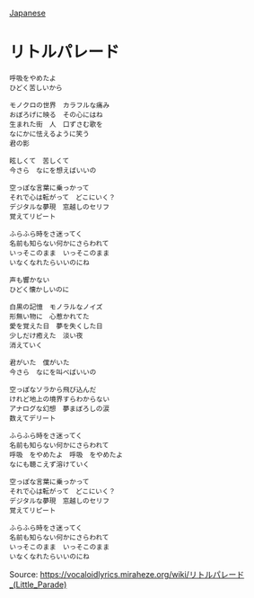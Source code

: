 [Japanese](https://lyricstranslate.com/en/kdash-ritoru-pare-do-lyrics)
# リトルパレード
```
呼吸をやめたよ
ひどく苦しいから

モノクロの世界　カラフルな痛み
おぼろげに映る　その心にはね
生まれた街　人　口ずさむ歌を
なにかに怯えるように笑う
君の影

眩しくて　苦しくて
今さら　なにを想えばいいの

空っぽな言葉に乗っかって
それで心は転がって　どこにいく？
デジタルな夢現　窓越しのセリフ
覚えてリピート

ふらふら時をさ迷ってく
名前も知らない何かにさらわれて
いっそこのまま　いっそこのまま
いなくなれたらいいのにね

声も響かない
ひどく懐かしいのに

白黒の記憶　モノラルなノイズ
形無い物に　心惹かれてた
愛を覚えた日　夢を失くした日
少しだけ癒えた　淡い夜
消えていく

君がいた　僕がいた
今さら　なにを叫べばいいの

空っぽなソラから飛び込んだ 
けれど地上の境界すらわからない 
アナログな幻想　夢まぼろしの涙 
数えてデリート

ふらふら時をさ迷ってく
名前も知らない何かにさらわれて
呼吸　をやめたよ　呼吸　をやめたよ
なにも聴こえず溶けていく

空っぽな言葉に乗っかって
それで心は転がって　どこにいく？
デジタルな夢現　窓越しのセリフ
覚えてリピート

ふらふら時をさ迷ってく
名前も知らない何かにさらわれて
いっそこのまま　いっそこのまま
いなくなれたらいいのにね
```

Source: https://vocaloidlyrics.miraheze.org/wiki/リトルパレード_(Little_Parade)